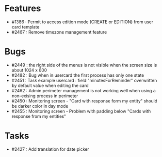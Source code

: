 # Features

- #1386 : Permit to access edition mode (CREATE or EDITION) from user card template
- #2467 : Remove timezone management feature

# Bugs

- #2449 : the right side of the menus is not visible when the screen size is about 1024 x 600
- #2482 : Bug when in usercard the first process has only one state
- #2451 : Task example usercard : field "minutesForReminder" overwritten by default value when editing the card
- #2462 : Admin perimeter management is not working well when using a non-exising process in perimeter
- #2450 : Monitoring screen - "Card with response form my entity" should be darker color in day mode
- #2455 : Monitoring screen - Problem with padding below "Cards with response from my entities"

# Tasks

- #2427 : Add translation for date picker
